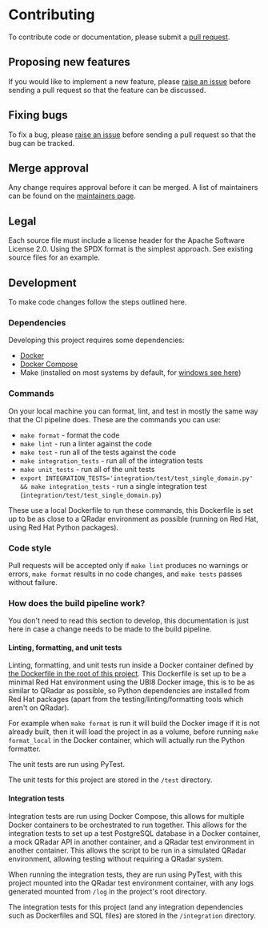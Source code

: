 # Contributing

To contribute code or documentation, please submit a [pull request](https://github.com/ibm/count-mvs/pulls).

## Proposing new features

If you would like to implement a new feature, please [raise an issue](https://github.com/ibm/count-mvs/issues) before
sending a pull request so that the feature can be discussed.

## Fixing bugs

To fix a bug, please [raise an issue](https://github.ibm.com/ibm/count-mvs/issues) before sending a pull request so
that the bug can be tracked.

## Merge approval

Any change requires approval before it can be merged.
A list of maintainers can be found on the [maintainers page](MAINTAINERS.md).

## Legal

Each source file must include a license header for the Apache Software License 2.0.
Using the SPDX format is the simplest approach. See existing source files for an example.

## Development

To make code changes follow the steps outlined here.

### Dependencies

Developing this project requires some dependencies:

- [Docker](https://docs.docker.com/get-docker/)
- [Docker Compose](https://docs.docker.com/compose/install/)
- Make (installed on most systems by default, for [windows see here](http://gnuwin32.sourceforge.net/packages/make.htm))

### Commands

On your local machine you can format, lint, and test in mostly the same way that the CI pipeline does. These are the
commands you can use:

* `make format` - format the code
* `make lint` - run a linter against the code
* `make test` - run all of the tests against the code
* `make integration_tests` - run all of the integration tests
* `make unit_tests` - run all of the unit tests
* `export INTEGRATION_TESTS='integration/test/test_single_domain.py' && make integration_tests` - run a single
integration test (`integration/test/test_single_domain.py`)

These use a local Dockerfile to run these commands, this Dockerfile is set up to be as close to a QRadar environment
as possible (running on Red Hat, using Red Hat Python packages).

### Code style

Pull requests will be accepted only if `make lint` produces no warnings or errors, `make format` results in no code
changes, and `make tests` passes without failure.

### How does the build pipeline work?

You don't need to read this section to develop, this documentation is just here in case a change needs to be made to
the build pipeline.

#### Linting, formatting, and unit tests

Linting, formatting, and unit tests run inside a Docker container defined by [the Dockerfile in the root of this
project](./Dockerfile). This Dockerfile is set up to be a minimal Red Hat environment using the UBI8 Docker image, this
is to be as similar to QRadar as possible, so Python dependencies are installed from Red Hat packages (apart from the
testing/linting/formatting tools which aren't on QRadar).

For example when `make format` is run it will build the Docker image if it is not already built, then it will
load the project in as a volume, before running `make format_local` in the Docker container, which will actually
run the Python formatter.

The unit tests are run using PyTest.

The unit tests for this project are stored in the `/test` directory.

#### Integration tests

Integration tests are run using Docker Compose, this allows for multiple Docker containers to be orchestrated to run
together. This allows for the integration tests to set up a test PostgreSQL database in a Docker container, a
mock QRadar API in another container, and a QRadar test environment in another container. This allows the script to
be run in a simulated QRadar environment, allowing testing without requiring a QRadar system.

When running the integration tests, they are run using PyTest, with this project mounted into the QRadar test
environment container, with any logs generated mounted from `/log` in the project's root directory.

The integration tests for this project (and any integration dependencies such as Dockerfiles and SQL files) are stored
in the `/integration` directory.
